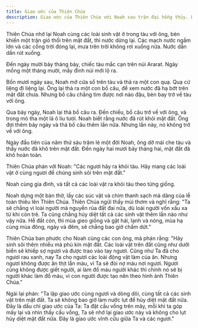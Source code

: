 ```yaml
---
title: Giao ước của Thiên Chúa
description: Giao ước của Thiên Chúa với Noah sau trận đại hồng thủy. Lời hứa không hủy diệt mặt đất bằng nước lụt nữa, dấu chỉ cầu vồng và những quy định mới cho nhân loại.
---
```


Thiên Chúa nhớ lại Noah cùng các loài sinh vật ở trong tàu với ông, bèn khiến một trận gió thổi trên mặt đất, thì nước dừng lại. Các mạch nước ngầm lớn và các cống trời đóng lại, mưa trên trời không rơi xuống nữa. Nước dần dần rút xuống.

Đến ngày mười bảy tháng bảy, chiếc tàu mắc cạn trên núi Ararat. Ngày mồng một tháng mười, mấy đỉnh núi mới lộ ra.

Bốn mươi ngày sau, Noah mở cửa sổ trên tàu và thả ra một con quạ. Quạ cứ liệng đi liệng lại. Ông lại thả ra một con bồ câu, để xem nước đã hạ bớt trên mặt đất chưa. Nhưng bồ câu chẳng tìm được nơi nào đậu, bèn bay trở về tàu với ông.

Qua bảy ngày, Noah lại thả bồ câu ra. Đến chiều, bồ câu trở về với ông, và trong mỏ tha một lá ô liu tươi. Noah biết rằng nước đã rút khỏi mặt đất. Ông đợi thêm bảy ngày và thả bồ câu thêm lần nữa. Nhưng lần này, nó không trở về với ông.

Ngày đầu tiên của năm thứ sáu trăm lẻ một đời Noah, ông dỡ mái che tàu và thấy nước đã khô trên mặt đất. Đến ngày hai mươi bảy tháng hai, mặt đất đã khô hoàn toàn.

Thiên Chúa phán với Noah: "Các ngươi hãy ra khỏi tàu. Hãy mang các loài vật ở cùng ngươi để chúng sinh sôi trên mặt đất."

Noah cùng gia đình, và tất cả các loài vật ra khỏi tàu theo từng giống.

Noah dựng một bàn thờ, lấy các súc vật và chim thanh sạch mà dâng của lễ toàn thiêu lên Thiên Chúa. Thiên Chúa ngửi thấy mùi thơm và nghĩ rằng: "Ta sẽ chẳng vì loài người mà nguyền rủa đất đai nữa, dù loài người vốn xấu xa từ khi còn trẻ. Ta cũng chẳng hủy diệt tất cả các sinh vật thêm lần nào như vậy nữa. Hễ đất còn, thì mùa gieo giống và gặt hái, lạnh và nóng, mùa hạ cùng mùa đông, ngày và đêm, sẽ chẳng bao giờ chấm dứt."

Thiên Chúa ban phước cho Noah cùng các con ông, mà phán rằng: "Hãy sinh sôi thêm nhiều mà phủ kín mặt đất. Các loài vật trên đất cũng như dưới biển sẽ khiếp sợ ngươi và được trao vào tay ngươi. Cũng như Ta đã cho ngươi rau xanh, nay Ta cho ngươi các loài động vật làm của ăn. Nhưng ngươi không được ăn thịt lẫn máu, vì Ta sẽ đòi nợ máu nơi ngươi. Ngươi cũng không được giết người, ai làm đổ máu người khác thì chính nó sẽ bị người khác làm đổ máu, vì con người được tạo nên theo hình ảnh Thiên Chúa."

Ngài lại phán: "Ta lập giao ước cùng ngươi và dòng dõi, cùng tất cả các sinh vật trên mặt đất. Ta sẽ không bao giờ làm nước lụt để hủy diệt mặt đất nữa. Đây là dấu chỉ giao ước của Ta: Ta đặt cầu vồng trên mây, mỗi khi ta góp mây lại và nhìn thấy cầu vồng, Ta sẽ nhớ lại giao ước này và không cho lụt hủy diệt mặt đất nữa. Đây là giao ước vĩnh cữu giữa Ta và các ngươi."
